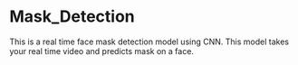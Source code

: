 # Mask_Detection
This is a real time face mask detection model using CNN. This model takes your real time video and predicts mask on a face.
